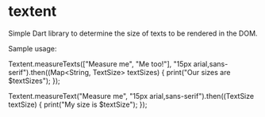 textent
===========

Simple Dart library to determine the size of texts to be rendered in the DOM.

Sample usage:

  Textent.measureTexts(["Measure me", "Me too!"], "15px arial,sans-serif").then((Map<String, TextSize> textSizes) {
    print("Our sizes are $textSizes");
  });

  Textent.measureText("Measure me", "15px arial,sans-serif").then((TextSize textSize) {
    print("My size is $textSize");
  });
